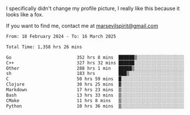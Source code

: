 I specifically didn't change my profile picture, I really like this because it looks like a fox.

If you want to find me, contact me at marsevilspirit@gmail.com

<!--START_SECTION:waka-->

```txt
From: 18 February 2024 - To: 16 March 2025

Total Time: 1,358 hrs 26 mins

Go                         352 hrs 8 mins  ██████▒░░░░░░░░░░░░░░░░░░   25.92 %
C++                        327 hrs 32 mins ██████░░░░░░░░░░░░░░░░░░░   24.11 %
Other                      288 hrs 1 min   █████▒░░░░░░░░░░░░░░░░░░░   21.20 %
sh                         183 hrs         ███▒░░░░░░░░░░░░░░░░░░░░░   13.47 %
C                          50 hrs 59 mins  █░░░░░░░░░░░░░░░░░░░░░░░░   03.75 %
Clojure                    30 hrs 25 mins  ▓░░░░░░░░░░░░░░░░░░░░░░░░   02.24 %
Markdown                   17 hrs 23 mins  ▒░░░░░░░░░░░░░░░░░░░░░░░░   01.28 %
Bash                       13 hrs 33 mins  ▒░░░░░░░░░░░░░░░░░░░░░░░░   01.00 %
CMake                      11 hrs 8 mins   ▒░░░░░░░░░░░░░░░░░░░░░░░░   00.82 %
Python                     10 hrs 36 mins  ▒░░░░░░░░░░░░░░░░░░░░░░░░   00.78 %
```

<!--END_SECTION:waka-->
